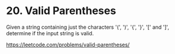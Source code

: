 # 20. Valid Parentheses

Given a string containing just the characters '(', ')', '{', '}', '[' and ']', determine if the input string is valid.

https://leetcode.com/problems/valid-parentheses/
